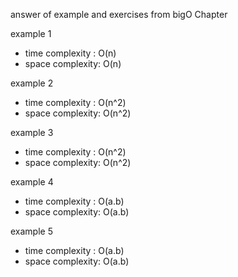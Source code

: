 answer of example and exercises from bigO Chapter

example 1 
- time complexity : O(n)
- space complexity: O(n)

example 2 
- time complexity : O(n^2)
- space complexity: O(n^2)

example 3 
- time complexity : O(n^2)
- space complexity: O(n^2)

example 4
- time complexity : O(a.b)
- space complexity: O(a.b)


example 5
- time complexity : O(a.b)
- space complexity: O(a.b)